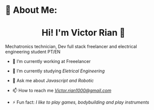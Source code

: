 # 💫 About Me:
<h1 align="center"> Hi! I'm Victor Rian 🤠</h1>
Mechatronics technician, Dev full stack freelancer and electrical engineering student PT/EN

- 🔭 I’m currently working at Freeelancer

- 🌱 I’m currently studying *Eletrical Engineering*

- 💬 Ask me about *Javascript and Robotic*

- 📫 How to reach me *Victor.rian1000@gmail.com*

- ⚡ Fun fact: *I like to play games, bodybuilding and play instruments*

